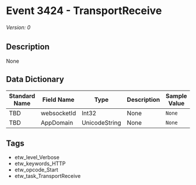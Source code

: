 # Event 3424 - TransportReceive
###### Version: 0

## Description
None

## Data Dictionary
|Standard Name|Field Name|Type|Description|Sample Value|
|---|---|---|---|---|
|TBD|websocketId|Int32|None|`None`|
|TBD|AppDomain|UnicodeString|None|`None`|

## Tags
* etw_level_Verbose
* etw_keywords_HTTP
* etw_opcode_Start
* etw_task_TransportReceive